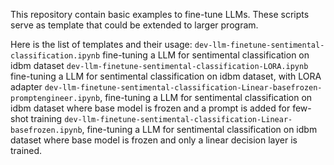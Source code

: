 This repository contain basic examples to fine-tune LLMs. These scripts serve as template that could be extended to larger program. 

Here is the list of templates and their usage:
`dev-llm-finetune-sentimental-classification.ipynb` fine-tuning a LLM for sentimental classification on idbm dataset
`dev-llm-finetune-sentimental-classification-LORA.ipynb` fine-tuning a LLM for sentimental classification on idbm dataset, with LORA adapter
`dev-llm-finetune-sentimental-classification-Linear-basefrozen-promptengineer.ipynb`, fine-tuning a LLM for sentimental classification on idbm dataset where base model is frozen and a prompt is added for few-shot training
`dev-llm-finetune-sentimental-classification-Linear-basefrozen.ipynb`, fine-tuning a LLM for sentimental classification on idbm dataset where base model is frozen and only a linear decision layer is trained.

